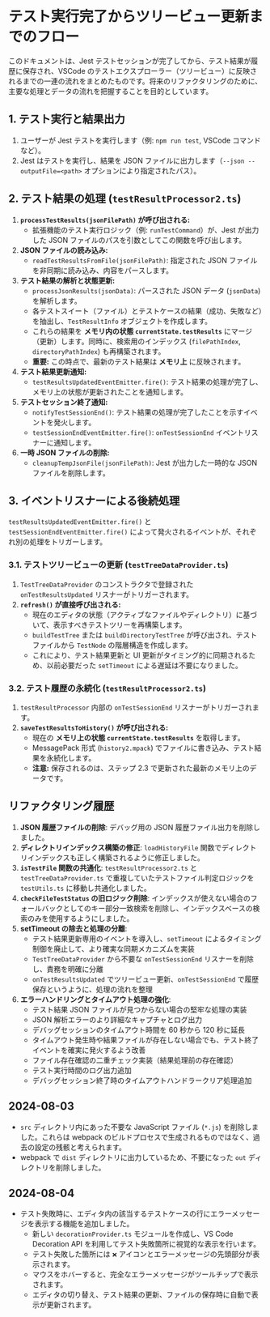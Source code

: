# テスト実行完了からツリービュー更新までのフロー

このドキュメントは、Jest テストセッションが完了してから、テスト結果が履歴に保存され、VSCode のテストエクスプローラー（ツリービュー）に反映されるまでの一連の流れをまとめたものです。将来のリファクタリングのために、主要な処理とデータの流れを把握することを目的としています。

## 1. テスト実行と結果出力

1.  ユーザーが Jest テストを実行します（例: `npm run test`, VSCode コマンドなど）。
2.  Jest はテストを実行し、結果を JSON ファイルに出力します（`--json --outputFile=<path>` オプションにより指定されたパス）。

## 2. テスト結果の処理 (`testResultProcessor2.ts`)

1.  **`processTestResults(jsonFilePath)` が呼び出される:**
    - 拡張機能のテスト実行ロジック（例: `runTestCommand`）が、Jest が出力した JSON ファイルのパスを引数としてこの関数を呼び出します。
2.  **JSON ファイルの読み込み:**
    - `readTestResultsFromFile(jsonFilePath)`: 指定された JSON ファイルを非同期に読み込み、内容をパースします。
3.  **テスト結果の解析と状態更新:**
    - `processJsonResults(jsonData)`: パースされた JSON データ (`jsonData`) を解析します。
    - 各テストスイート（ファイル）とテストケースの結果（成功、失敗など）を抽出し、`TestResultInfo` オブジェクトを作成します。
    - これらの結果を **メモリ内の状態 `currentState.testResults`** にマージ（更新）します。同時に、検索用のインデックス (`filePathIndex`, `directoryPathIndex`) も再構築されます。
    - **重要:** この時点で、最新のテスト結果は **メモリ上** に反映されます。
4.  **テスト結果更新通知:**
    - `testResultsUpdatedEventEmitter.fire()`: テスト結果の処理が完了し、メモリ上の状態が更新されたことを通知します。
5.  **テストセッション終了通知:**
    - `notifyTestSessionEnd()`: テスト結果の処理が完了したことを示すイベントを発火します。
    - `testSessionEndEventEmitter.fire()`: `onTestSessionEnd` イベントリスナーに通知します。
6.  **一時 JSON ファイルの削除:**
    - `cleanupTempJsonFile(jsonFilePath)`: Jest が出力した一時的な JSON ファイルを削除します。

## 3. イベントリスナーによる後続処理

`testResultsUpdatedEventEmitter.fire()` と `testSessionEndEventEmitter.fire()` によって発火されるイベントが、それぞれ別の処理をトリガーします。

### 3.1. テストツリービューの更新 (`testTreeDataProvider.ts`)

1.  `TestTreeDataProvider` のコンストラクタで登録された `onTestResultsUpdated` リスナーがトリガーされます。
2.  **`refresh()` が直接呼び出される:**
    - 現在のエディタの状態（アクティブなファイルやディレクトリ）に基づいて、表示すべきテストツリーを再構築します。
    - `buildTestTree` または `buildDirectoryTestTree` が呼び出され、テストファイルから `TestNode` の階層構造を作成します。
    - これにより、テスト結果更新と UI 更新がタイミング的に同期されるため、以前必要だった `setTimeout` による遅延は不要になりました。

### 3.2. テスト履歴の永続化 (`testResultProcessor2.ts`)

1.  `testResultProcessor` 内部の `onTestSessionEnd` リスナーがトリガーされます。
2.  **`saveTestResultsToHistory()` が呼び出される:**
    - 現在の **メモリ上の状態 `currentState.testResults`** を取得します。
    - MessagePack 形式 (`history2.mpack`) でファイルに書き込み、テスト結果を永続化します。
    - **注意:** 保存されるのは、ステップ 2.3 で更新された最新のメモリ上のデータです。

## リファクタリング履歴

1. **JSON 履歴ファイルの削除**: デバッグ用の JSON 履歴ファイル出力を削除しました。
2. **ディレクトリインデックス構築の修正**: `loadHistoryFile` 関数でディレクトリインデックスも正しく構築されるように修正しました。
3. **`isTestFile` 関数の共通化**: `testResultProcessor2.ts` と `testTreeDataProvider.ts` で重複していたテストファイル判定ロジックを `testUtils.ts` に移動し共通化しました。
4. **`checkFileTestStatus` の旧ロジック削除**: インデックスが使えない場合のフォールバックとしてのキー部分一致検索を削除し、インデックスベースの検索のみを使用するようにしました。
5. **setTimeout の除去と処理の分離**:
   - テスト結果更新専用のイベントを導入し、`setTimeout` によるタイミング制御を廃止して、より確実な同期メカニズムを実装
   - `TestTreeDataProvider` から不要な `onTestSessionEnd` リスナーを削除し、責務を明確に分離
   - `onTestResultsUpdated` でツリービュー更新、`onTestSessionEnd` で履歴保存というように、処理の流れを整理
6. **エラーハンドリングとタイムアウト処理の強化**:
   - テスト結果 JSON ファイルが見つからない場合の堅牢な処理の実装
   - JSON 解析エラーのより詳細なキャプチャとログ出力
   - デバッグセッションのタイムアウト時間を 60 秒から 120 秒に延長
   - タイムアウト発生時や結果ファイルが存在しない場合でも、テスト終了イベントを確実に発火するよう改善
   - ファイル存在確認の二重チェック実装（結果処理前の存在確認）
   - テスト実行時間のログ出力追加
   - デバッグセッション終了時のタイムアウトハンドラークリア処理追加

## 2024-08-03

- `src` ディレクトリ内にあった不要な JavaScript ファイル (`*.js`) を削除しました。これらは webpack のビルドプロセスで生成されるものではなく、過去の設定の残骸と考えられます。
- webpack で `dist` ディレクトリに出力しているため、不要になった `out` ディレクトリを削除しました。

## 2024-08-04

- テスト失敗時に、エディタ内の該当するテストケースの行にエラーメッセージを表示する機能を追加しました。
  - 新しい `decorationProvider.ts` モジュールを作成し、VS Code Decoration API を利用してテスト失敗箇所に視覚的な表示を行います。
  - テスト失敗した箇所には `❌` アイコンとエラーメッセージの先頭部分が表示されます。
  - マウスをホバーすると、完全なエラーメッセージがツールチップで表示されます。
  - エディタの切り替え、テスト結果の更新、ファイルの保存時に自動で表示が更新されます。
